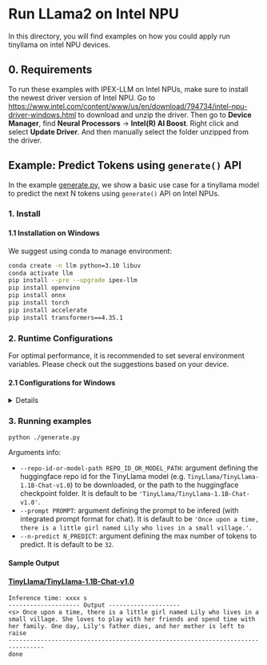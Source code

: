 # Run LLama2 on Intel NPU
In this directory, you will find examples on how you could apply run tinyllama on intel NPU devices.

## 0. Requirements
To run these examples with IPEX-LLM on Intel NPUs, make sure to install the newest driver version of Intel NPU.
Go to https://www.intel.com/content/www/us/en/download/794734/intel-npu-driver-windows.html to download and unzip the driver.
Then go to **Device Manager**, find **Neural Processors** -> **Intel(R) AI Boost**.
Right click and select **Update Driver**. And then manually select the folder unzipped from the driver.

## Example: Predict Tokens using `generate()` API
In the example [generate.py](./generate.py), we show a basic use case for a tinyllama model to predict the next N tokens using `generate()` API on Intel NPUs.
### 1. Install
#### 1.1 Installation on Windows
We suggest using conda to manage environment:
```bash
conda create -n llm python=3.10 libuv
conda activate llm
pip install --pre --upgrade ipex-llm
pip install openvino
pip install onnx
pip install torch
pip install accelerate
pip install transformers==4.35.1
```

### 2. Runtime Configurations
For optimal performance, it is recommended to set several environment variables. Please check out the suggestions based on your device.
#### 2.1 Configurations for Windows
<details>

```cmd
set BIGDL_USE_NPU=1
```

</details>

### 3. Running examples

```
python ./generate.py
```

Arguments info:
- `--repo-id-or-model-path REPO_ID_OR_MODEL_PATH`: argument defining the huggingface repo id for the TinyLlama model (e.g. `TinyLlama/TinyLlama-1.1B-Chat-v1.0`) to be downloaded, or the path to the huggingface checkpoint folder. It is default to be `'TinyLlama/TinyLlama-1.1B-Chat-v1.0'`.
- `--prompt PROMPT`: argument defining the prompt to be infered (with integrated prompt format for chat). It is default to be `'Once upon a time, there is a little girl named Lily who lives in a small village.'`.
- `--n-predict N_PREDICT`: argument defining the max number of tokens to predict. It is default to be `32`.

#### Sample Output
#### [TinyLlama/TinyLlama-1.1B-Chat-v1.0](https://huggingface.co/TinyLlama/TinyLlama-1.1B-Chat-v1.0)

```log
Inference time: xxxx s
-------------------- Output --------------------
<s> Once upon a time, there is a little girl named Lily who lives in a small village. She loves to play with her friends and spend time with her family. One day, Lily's father dies, and her mother is left to raise
--------------------------------------------------------------------------------
done
```
